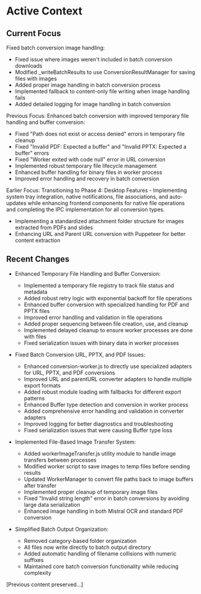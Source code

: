 # Active Context

## Current Focus
Fixed batch conversion image handling:
- Fixed issue where images weren't included in batch conversion downloads
- Modified _writeBatchResults to use ConversionResultManager for saving files with images
- Added proper image handling in batch conversion process
- Implemented fallback to content-only file writing when image handling fails
- Added detailed logging for image handling in batch conversion

Previous Focus:
Enhanced batch conversion with improved temporary file handling and buffer conversion:
- Fixed "Path does not exist or access denied" errors in temporary file cleanup
- Fixed "Invalid PDF: Expected a buffer" and "Invalid PPTX: Expected a buffer" errors
- Fixed "Worker exited with code null" error in URL conversion
- Implemented robust temporary file lifecycle management
- Enhanced buffer handling for binary files in worker process
- Improved error handling and recovery in batch conversion


Earlier Focus:
Transitioning to Phase 4: Desktop Features - Implementing system tray integration, native notifications, file associations, and auto-updates while enhancing frontend components for native file operations and completing the IPC implementation for all conversion types.

- Implementing a standardized attachment folder structure for images extracted from PDFs and slides
- Enhancing URL and Parent URL conversion with Puppeteer for better content extraction

## Recent Changes

- Enhanced Temporary File Handling and Buffer Conversion:
  - Implemented a temporary file registry to track file status and metadata
  - Added robust retry logic with exponential backoff for file operations
  - Enhanced buffer conversion with specialized handling for PDF and PPTX files
  - Improved error handling and validation in file operations
  - Added proper sequencing between file creation, use, and cleanup
  - Implemented delayed cleanup to ensure worker processes are done with files
  - Fixed serialization issues with binary data in worker processes

- Fixed Batch Conversion URL, PPTX, and PDF Issues:
  - Enhanced conversion-worker.js to directly use specialized adapters for URL, PPTX, and PDF conversions
  - Improved URL and parentURL converter adapters to handle multiple export formats
  - Added robust module loading with fallbacks for different export patterns
  - Enhanced Buffer type detection and conversion in worker process
  - Added comprehensive error handling and validation in converter adapters
  - Improved logging for better diagnostics and troubleshooting
  - Fixed serialization issues that were causing Buffer type loss

- Implemented File-Based Image Transfer System:
  - Added workerImageTransfer.js utility module to handle image transfers between processes
  - Modified worker script to save images to temp files before sending results
  - Updated WorkerManager to convert file paths back to image buffers after transfer
  - Implemented proper cleanup of temporary image files
  - Fixed "Invalid string length" error in batch conversions by avoiding large data serialization
  - Enhanced image handling in both Mistral OCR and standard PDF conversion

- Simplified Batch Output Organization:
  - Removed category-based folder organization
  - All files now write directly to batch output directory
  - Added automatic handling of filename collisions with numeric suffixes
  - Maintained core batch conversion functionality while reducing complexity

[Previous content preserved...]
